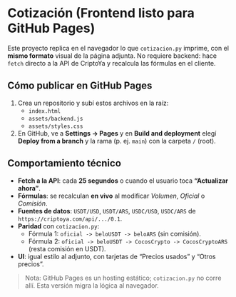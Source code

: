 # Cotización (Frontend listo para GitHub Pages)

Este proyecto replica en el navegador lo que `cotizacion.py` imprime, con el **mismo formato** visual de la página adjunta. No requiere backend: hace `fetch` directo a la API de CriptoYa y recalcula las fórmulas en el cliente.

## Cómo publicar en GitHub Pages

1. Crea un repositorio y subí estos archivos en la raíz:
   - `index.html`
   - `assets/backend.js`
   - `assets/styles.css`
2. En GitHub, ve a **Settings → Pages** y en **Build and deployment** elegí **Deploy from a branch** y la rama (p. ej. `main`) con la carpeta `/` (root).

## Comportamiento técnico

- **Fetch a la API**: cada **25 segundos** o cuando el usuario toca **“Actualizar ahora”**.
- **Fórmulas**: se recalculan **en vivo** al modificar *Volumen*, *Oficial* o *Comisión*.
- **Fuentes de datos**: `USDT/USD`, `USDT/ARS`, `USDC/USD`, `USDC/ARS` de `https://criptoya.com/api/.../0.1`.
- **Paridad** con `cotizacion.py`:
  - Fórmula 1: `oficial -> beloUSDT -> beloARS` (sin comisión).
  - Fórmula 2: `oficial -> beloUSDT -> CocosCrypto -> CocosCryptoARS` (resta comisión en USDT).
- **UI**: igual estilo al adjunto, con tarjetas de “Precios usados” y “Otros precios”.

> Nota: GitHub Pages es un hosting estático; `cotizacion.py` no corre allí. Esta versión migra la lógica al navegador.
